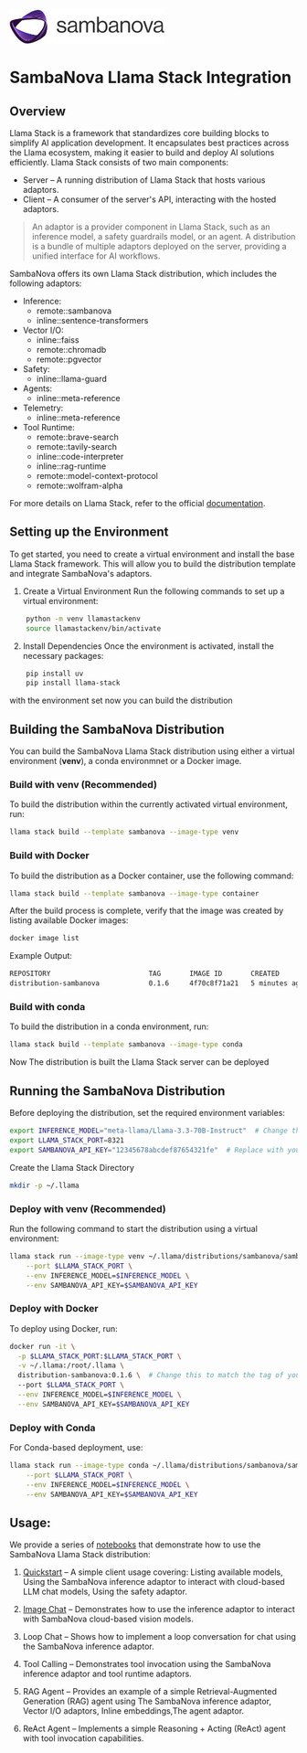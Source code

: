<a href="https://sambanova.ai/">
<picture>
  <source media="(prefers-color-scheme: dark)" srcset="../../images/SambaNova-light-logo-1.png" height="60">
  <img alt="SambaNova logo" src="../../images/SambaNova-dark-logo-1.png" height="60">
</picture>
</a>

# SambaNova Llama Stack Integration

## Overview

Llama Stack is a framework that standardizes core building blocks to simplify AI application development. It encapsulates best practices across the Llama ecosystem, making it easier to build and deploy AI solutions efficiently. Llama Stack consists of two main components:

- Server – A running distribution of Llama Stack that hosts various adaptors.
- Client – A consumer of the server's API, interacting with the hosted adaptors.

> An adaptor is a provider component in Llama Stack, such as an inference model, a safety guardrails model, or an agent. A distribution is a bundle of multiple adaptors deployed on the server, providing a unified interface for AI workflows.

SambaNova offers its own Llama Stack distribution, which includes the following adaptors:

- Inference:
    - remote::sambanova
    - inline::sentence-transformers
- Vector I/O:
    - inline::faiss
    - remote::chromadb
    - remote::pgvector
- Safety:
    - inline::llama-guard
- Agents:
    - inline::meta-reference
- Telemetry:
    - inline::meta-reference
- Tool Runtime:
    - remote::brave-search
    - remote::tavily-search
    - inline::code-interpreter
    - inline::rag-runtime
    - remote::model-context-protocol
    - remote::wolfram-alpha

For more details on Llama Stack, refer to the official [documentation](https://llama-stack.readthedocs.io/en/latest/index.html).

## Setting up the Environment

To get started, you need to create a virtual environment and install the base Llama Stack framework. This will allow you to build the distribution template and integrate SambaNova's adaptors.

1. Create a Virtual Environment
Run the following commands to set up a virtual environment:

``` bash
    python -m venv llamastackenv
    source llamastackenv/bin/activate
```

2. Install Dependencies
Once the environment is activated, install the necessary packages:

``` bash
    pip install uv
    pip install llama-stack
```

with the environment set now you can build the distribution

## Building the SambaNova Distribution  

You can build the SambaNova Llama Stack distribution using either a virtual environment (**venv**), a conda environmnet or a Docker image.  

### Build with venv (Recommended)  

To build the distribution within the currently activated virtual environment, run:

```bash
llama stack build --template sambanova --image-type venv
```

### Build with Docker  

To build the distribution as a Docker container, use the following command:  

```bash
llama stack build --template sambanova --image-type container  
```

After the build process is complete, verify that the image was created by listing available Docker images:  

```bash
docker image list
```

Example Output:

``` bash
REPOSITORY                        TAG       IMAGE ID       CREATED          SIZE
distribution-sambanova            0.1.6     4f70c8f71a21   5 minutes ago    1.3GB
```


### Build with conda

To build the distribution in a conda environment, run:

``` bash
llama stack build --template sambanova --image-type conda
```

Now The distribution is built the Llama Stack server can be deployed

## Running the SambaNova Distribution

Before deploying the distribution, set the required environment variables:

```bash
export INFERENCE_MODEL="meta-llama/Llama-3.3-70B-Instruct"  # Change this to the desired default model
export LLAMA_STACK_PORT=8321
export SAMBANOVA_API_KEY="12345678abcdef87654321fe"  # Replace with your SambaNova Cloud API key
```

Create the Llama Stack Directory

```bash
mkdir -p ~/.llama
```

### Deploy with venv (Recommended)

Run the following command to start the distribution using a virtual environment:

``` bash
llama stack run --image-type venv ~/.llama/distributions/sambanova/sambanova-run.yaml \
    --port $LLAMA_STACK_PORT \
    --env INFERENCE_MODEL=$INFERENCE_MODEL \
    --env SAMBANOVA_API_KEY=$SAMBANOVA_API_KEY
```

### Deploy with Docker

To deploy using Docker, run:

```bash
docker run -it \
  -p $LLAMA_STACK_PORT:$LLAMA_STACK_PORT \
  -v ~/.llama:/root/.llama \
  distribution-sambanova:0.1.6 \  # Change this to match the tag of your built image
  --port $LLAMA_STACK_PORT \
  --env INFERENCE_MODEL=$INFERENCE_MODEL \
  --env SAMBANOVA_API_KEY=$SAMBANOVA_API_KEY
```

### Deploy with Conda

For Conda-based deployment, use:

```bash
llama stack run --image-type conda ~/.llama/distributions/sambanova/sambanova-run.yaml \
    --port $LLAMA_STACK_PORT \
    --env INFERENCE_MODEL=$INFERENCE_MODEL \
    --env SAMBANOVA_API_KEY=$SAMBANOVA_API_KEY
```

## Usage:

We provide a series of [notebooks](./notebooks/) that demonstrate how to use the SambaNova Llama Stack distribution:

1. [Quickstart](./notebooks/quickstart.ipynb) – A simple client usage covering: Listing available models, Using the SambaNova inference adaptor to interact with cloud-based LLM chat models, Using the safety adaptor.

2. [Image Chat](./notebooks/image_chat.ipynb) – Demonstrates how to use the inference adaptor to interact with SambaNova cloud-based vision models.

3. Loop Chat – Shows how to implement a loop conversation for chat using the SambaNova inference adaptor.

4. Tool Calling – Demonstrates tool invocation using the SambaNova inference adaptor and tool runtime adaptors.

5. RAG Agent – Provides an example of a simple Retrieval-Augmented Generation (RAG) agent using The SambaNova inference adaptor, Vector I/O adaptors, Inline embeddings,The agent adaptor.

6. ReAct Agent – Implements a simple Reasoning + Acting (ReAct) agent with tool invocation capabilities.
